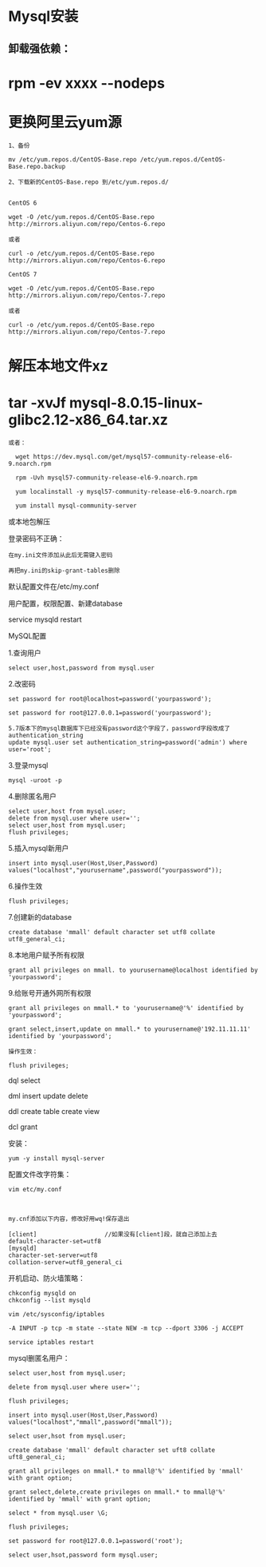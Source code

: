 # Mysql安装

## 卸载强依赖：

# rpm -ev xxxx --nodeps

# 更换阿里云yum源
    1、备份

    mv /etc/yum.repos.d/CentOS-Base.repo /etc/yum.repos.d/CentOS-Base.repo.backup

    2、下载新的CentOS-Base.repo 到/etc/yum.repos.d/


    CentOS 6

    wget -O /etc/yum.repos.d/CentOS-Base.repo http://mirrors.aliyun.com/repo/Centos-6.repo

    或者

    curl -o /etc/yum.repos.d/CentOS-Base.repo http://mirrors.aliyun.com/repo/Centos-6.repo

    CentOS 7

    wget -O /etc/yum.repos.d/CentOS-Base.repo http://mirrors.aliyun.com/repo/Centos-7.repo

    或者

    curl -o /etc/yum.repos.d/CentOS-Base.repo http://mirrors.aliyun.com/repo/Centos-7.repo

# 解压本地文件xz
# tar -xvJf mysql-8.0.15-linux-glibc2.12-x86_64.tar.xz

    或者：
    
      wget https://dev.mysql.com/get/mysql57-community-release-el6-9.noarch.rpm

      rpm -Uvh mysql57-community-release-el6-9.noarch.rpm 

      yum localinstall -y mysql57-community-release-el6-9.noarch.rpm   

      yum install mysql-community-server
      
或本地包解压

登录密码不正确：

    在my.ini文件添加从此后无需键入密码

    再把my.ini的skip-grant-tables删除

默认配置文件在/etc/my.conf

用户配置，权限配置、新建database

service mysqld restart


MySQL配置

1.查询用户

    select user,host,password from mysql.user

2.改密码

    set password for root@localhost=password('yourpassword');

    set password for root@127.0.0.1=password('yourpassword');

    5.7版本下的mysql数据库下已经没有password这个字段了，password字段改成了authentication_string
    update mysql.user set authentication_string=password('admin') where user='root';

3.登录mysql

    mysql -uroot -p


4.删除匿名用户

    select user,host from mysql.user;
    delete from mysql.user where user='';
    select user,host from mysql.user;
    flush privileges;

5.插入mysql新用户

    insert into mysql.user(Host,User,Password) values("localhost","yourusername",password("yourpassword"));

6.操作生效

    flush privileges;

7.创建新的database

    create database 'mmall' default character set utf8 collate utf8_general_ci;

8.本地用户赋予所有权限

    grant all privileges on mmall. to yourusername@localhost identified by 'yourpassword';

9.给账号开通外网所有权限

    grant all privileges on mmall.* to 'yourusername@'%' identified by 'yourpassword';

    grant select,insert,update on mmall.* to yourusername@'192.11.11.11' identified by 'yourpassword';

    操作生效：
    
    flush privileges;




dql	select

dml insert update delete

ddl create table create view

dcl grant

安装：

    yum -y install mysql-server

配置文件改字符集：

    vim etc/my.conf



    my.cnf添加以下内容，修改好用wq!保存退出

    [client]                   //如果没有[client]段，就自己添加上去
    default-character-set=utf8
    [mysqld]
    character-set-server=utf8
    collation-server=utf8_general_ci

开机启动、防火墙策略：

    chkconfig mysqld on
    chkconfig --list mysqld

    vim /etc/sysconfig/iptables

    -A INPUT -p tcp -m state --state NEW -m tcp --dport 3306 -j ACCEPT

    service iptables restart


mysql删匿名用户：

    select user,host from mysql.user;

    delete from mysql.user where user='';

    flush privileges;

    insert into mysql.user(Host,User,Password) values("localhost","mmall",password("mmall"));

    select user,hsot from mysql.user;

    create database 'mmall' default character set uft8 collate uft8_general_ci;

    grant all privileges on mmall.* to mmall@'%' identified by 'mmall' with grant option;

    grant select,delete,create privileges on mmall.* to mmall@'%' identified by 'mmall' with grant option;

    select * from mysql.user \G;

    flush privileges;

    set password for root@127.0.0.1=password('root');

    select user,hsot,password form mysql.user;







